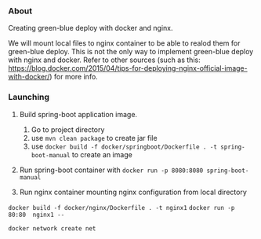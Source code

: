 ### About
Creating green-blue deploy with docker and nginx.

We will mount local files to nginx container to be able to realod them for
green-blue deploy. This is not the only way to implement green-blue deploy with nginx and docker.
Refer to other sources (such as this: https://blog.docker.com/2015/04/tips-for-deploying-nginx-official-image-with-docker/) 
for more info.

### Launching
1. Build spring-boot application image.
    1. Go to project directory
    2. use ```mvn clean package``` to create jar file
    3. use ```docker build -f docker/springboot/Dockerfile . -t spring-boot-manual``` to create an image

2. Run spring-boot container with  ```docker run -p 8080:8080 spring-boot-manual```

3. Run nginx container mounting nginx configuration from local directory

```docker build -f docker/nginx/Dockerfile . -t nginx1```
```docker run -p 80:80  nginx1 --```

```docker network create net```